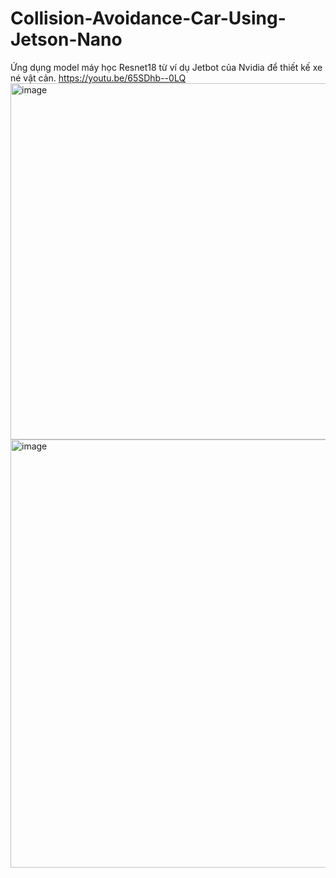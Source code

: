 # Collision-Avoidance-Car-Using-Jetson-Nano
Ứng dụng model máy học Resnet18 từ ví dụ Jetbot của Nvidia để thiết kế xe né vật cản.
https://youtu.be/65SDhb--0LQ
<img width="1151" height="570" alt="image" src="https://github.com/user-attachments/assets/4cec44f9-a3a4-496e-b668-baabdf35f2d8" />
<img width="1193" height="685" alt="image" src="https://github.com/user-attachments/assets/3bef209a-977b-46ea-a2ec-dd31b9dc38df" />
